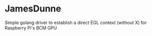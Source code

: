 # JamesDunne
Simple golang driver to establish a direct EGL context (without X) for Raspberry Pi's BCM GPU
